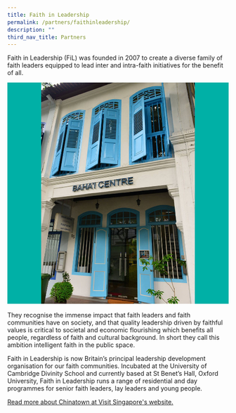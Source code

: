 ```yaml
---
title: Faith in Leadership
permalink: /partners/faithinleadership/
description: ""
third_nav_title: Partners
---
```

Faith in Leadership (FiL) was founded in 2007 to create a diverse family of faith leaders equipped to lead inter and intra-faith initiatives for the benefit of all. 

![](/images/Places%20of%20Worship/BAHAI_1.jpg)

They recognise the immense impact that faith leaders and faith communities have on society, and that quality leadership driven by faithful values is critical to societal and economic flourishing which benefits all people, regardless of faith and cultural background. In short they call this ambition intelligent faith in the public space.

Faith in Leadership is now Britain’s principal leadership development organisation for our faith communities. Incubated at the University of Cambridge Divinity School and currently based at St Benet’s Hall, Oxford University, Faith in Leadership runs a range of residential and day programmes for senior faith leaders, lay leaders and young people.

[Read more about Chinatown at Visit Singapore's website.](https://www.visitsingapore.com/see-do-singapore/places-to-see/chinatown/)